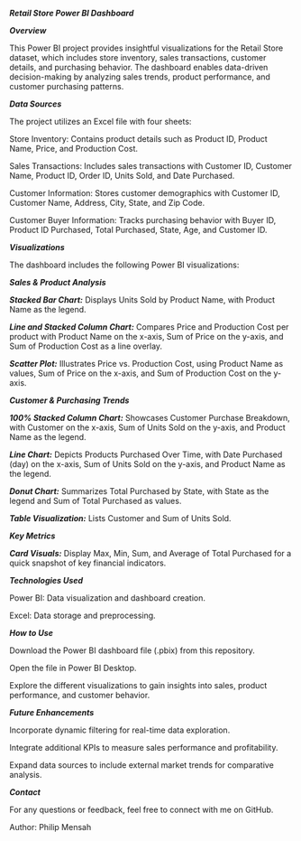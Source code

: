 ***Retail Store Power BI Dashboard***

***Overview***

This Power BI project provides insightful visualizations for the Retail Store dataset, which includes store inventory, sales transactions, customer details, and purchasing behavior. The dashboard enables data-driven decision-making by analyzing sales trends, product performance, and customer purchasing patterns.

***Data Sources***

The project utilizes an Excel file with four sheets:

Store Inventory: Contains product details such as Product ID, Product Name, Price, and Production Cost.

Sales Transactions: Includes sales transactions with Customer ID, Customer Name, Product ID, Order ID, Units Sold, and Date Purchased.

Customer Information: Stores customer demographics with Customer ID, Customer Name, Address, City, State, and Zip Code.

Customer Buyer Information: Tracks purchasing behavior with Buyer ID, Product ID Purchased, Total Purchased, State, Age, and Customer ID.

***Visualizations***

The dashboard includes the following Power BI visualizations:

***Sales & Product Analysis***

***Stacked Bar Chart:*** Displays Units Sold by Product Name, with Product Name as the legend.

***Line and Stacked Column Chart:*** Compares Price and Production Cost per product with Product Name on the x-axis, Sum of Price on the y-axis, and Sum of Production Cost as a line overlay.

***Scatter Plot:*** Illustrates Price vs. Production Cost, using Product Name as values, Sum of Price on the x-axis, and Sum of Production Cost on the y-axis.

***Customer & Purchasing Trends***

***100% Stacked Column Chart:*** Showcases Customer Purchase Breakdown, with Customer on the x-axis, Sum of Units Sold on the y-axis, and Product Name as the legend.

***Line Chart:*** Depicts Products Purchased Over Time, with Date Purchased (day) on the x-axis, Sum of Units Sold on the y-axis, and Product Name as the legend.

***Donut Chart:*** Summarizes Total Purchased by State, with State as the legend and Sum of Total Purchased as values.

***Table Visualization:*** Lists Customer and Sum of Units Sold.

***Key Metrics***

***Card Visuals:*** Display Max, Min, Sum, and Average of Total Purchased for a quick snapshot of key financial indicators.

***Technologies Used***

Power BI: Data visualization and dashboard creation.

Excel: Data storage and preprocessing.

***How to Use***

Download the Power BI dashboard file (.pbix) from this repository.

Open the file in Power BI Desktop.

Explore the different visualizations to gain insights into sales, product performance, and customer behavior.

***Future Enhancements***

Incorporate dynamic filtering for real-time data exploration.

Integrate additional KPIs to measure sales performance and profitability.

Expand data sources to include external market trends for comparative analysis.

***Contact***

For any questions or feedback, feel free to connect with me on GitHub.

Author: Philip Mensah


